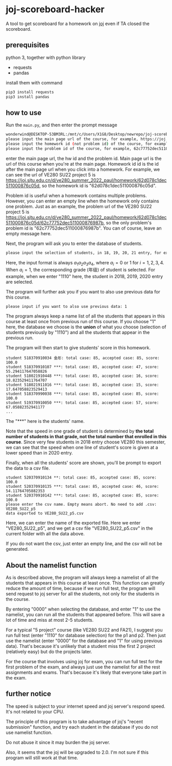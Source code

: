 # joj-scoreboard-hacker
A tool to get scoreboard for a homework on [joj](https://joj.sjtu.edu.cn/) even if TA closed the scoreboard.



## prerequisites

python 3, together with python library

- requests
- pandas

install them with command

``` bash
pip3 install requests
pip3 install pandas
```



## how to use

Run the `main.py`, and then enter the prompt message

```bash
wonderwind@DESKTOP-53BM3RL:/mnt/c/Users/X1G8/Desktop/newrepo/joj-scoreboard-hacker$ python3 main.py
please input the main page url of the course, for example, https://joj.sjtu.edu.cn/d/ve280_summer_2022_paul/: https://joj.sjtu.edu.cn/d/ve280_summer_2022_paul/
please input the homework id (not problem id) of the course, for example, 62d078c1dec511000876c05d: 62d078c1dec511000876c05d
please input the problem id of the course, for example, 62c77752dec511000876987b:
```

enter the main page url, the hw id and the problem id. Main page url is the url of this course when you're at the main page. Homework id id is the id after the main page url when you click into a homework. For example, we can see the url of VE280 SU22 project 5 is https://joj.sjtu.edu.cn/d/ve280_summer_2022_paul/homework/62d078c1dec511000876c05d, so the homework id is "62d078c1dec511000876c05d".

Problem id is useful when a homework contains multiple problems. However, you can enter an empty line when the homework only contains one problem. Just as an example, the problem url of the VE280 SU22 project 5 is https://joj.sjtu.edu.cn/d/ve280_summer_2022_paul/homework/62d078c1dec511000876c05d/62c77752dec511000876987b, so the only problem's problem id is "62c77752dec511000876987b". You can of course, leave an empty message here.

Next, the program will ask you to enter the database of students.

```bash
please input the selection of students, in 18, 19, 20, 21 entry, for example, 0011 means choose 20 and 21 entry: 1110
```

Here, the input format is always $a_1a_2a_3a_4$, where $a_i=0 \text{ or } 1$ for $i=1,2,3,4$. When $a_i=1$, the corresponding grade (年级) of student is selected. For example, when we enter "1110" here, the student in 2018, 2019, 2020 entry are selected.

The program will further ask you if you want to also use previous data for this course.

```
please input if you want to also use previous data: 1
```

The program always keep a name list of all the students that appears in this course at least once from previous run of this course. If you choose "1" here, the database we choose is the **union** of what you choose (selection of students previously by "1110") and all the students that appear in the previous run. 



The program will then start to give students' score in this homework.

```
student 518370910034 金彤: total case: 85, accepted case: 85, score: 100.0
student 518370910107 ***: total case: 85, accepted case: 47, score: 55.294117647058826
student 518021910448 ***: total case: 85, accepted case: 16, score: 18.823529411764707
student 518021911016 ***: total case: 85, accepted case: 15, score: 17.647058823529413
student 518370990038 ***: total case: 85, accepted case: 85, score: 100.0
student 519370910050 ***: total case: 85, accepted case: 57, score: 67.05882352941177
...
```

The "***" here is the students' name. 

Note that the speed in one grade of student is determined by **the total number of students in that grade, not the total number that enrolled in this course**. Since very few students in 2018 entry choose VE280 this semester, we can see that the speed when one line of student's score is given at a lower speed than in 2020 entry.

Finally, when all the students' score are shown, you'll be prompt to export the data to a csv file.

```
student 520370910134 **: total case: 85, accepted case: 85, score: 100.0
student 520370910135 ***: total case: 85, accepted case: 46, score: 54.11764705882353
student 520370910142 ***: total case: 85, accepted case: 85, score: 100.0
please enter the csv name. Empty means abort. No need to add .csv: VE280_SU22_p5
data exported to VE280_SU22_p5.csv
```

Here, we can enter the name of the exported file. Here we enter "VE280_SU22_p5", and we get a csv file "VE280_SU22_p5.csv" in the current folder with all the data above.

If you do not want the csv, just enter an empty line, and the csv will not be generated. 



## About the namelist function

As is described above, the program will always keep a namelist of all the students that appears in this course at least once. This function can greatly reduce the amount of time, because if we run full test, the program will send request to joj server for all the students, not only for the students in the course.

By entering "0000" when selecting the database, and enter "1" to use the namelist, you can run all the students that appeared before. This will save a lot of time and miss at most 2-5 students.

For a typical "5 project" course (like VE280 SU22 and FA21), I suggest you run full test (enter "1110" for database selection) for the p1 and p2. Then just use the namelist (enter "0000" for the database and "1" for using previous data). That's because it's unlikely that a student miss the first 2 project (relatively easy) but do the projects later.

For the course that involves using joj for exam, you can run full test for the first problem of the exam, and always just use the namelist for all the rest assignments and exams. That's because it's likely that everyone take part in the exam.



## further notice

The speed is subject to your internet speed and joj server's respond speed. It's not related to your CPU.

The principle of this program is to take advantage of joj's "recent submission" function, and try each student in the database if you do not use namelist function.

Do not abuse it since it may burden the joj server.

Also, it seems that the joj will be upgraded to 2.0. I'm not sure if this program will still work at that time.
